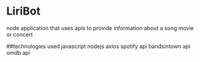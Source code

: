 # LiriBot

node application that uses apis to provide information about a song movie or concert

##technologies used
javascript
nodejs
axios
spotify api
bandsintown api
omdb api
